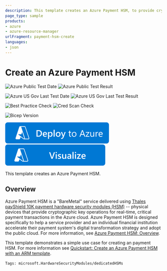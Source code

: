 ```yaml
---
description: This template creates an Azure Payment HSM, to provide cryptographic key operations for real-time, critical payment transactions in the Azure cloud.
page_type: sample
products:
- azure
- azure-resource-manager
urlFragment: payment-hsm-create
languages:
- json
---
```

# Create an Azure Payment HSM

![Azure Public Test Date](https://azurequickstartsservice.blob.core.windows.net/badges/quickstarts/microsoft.hardwaresecuritymodules/payment-hsm-create/PublicLastTestDate.svg)
![Azure Public Test Result](https://azurequickstartsservice.blob.core.windows.net/badges/quickstarts/microsoft.hardwaresecuritymodules/payment-hsm-create/PublicDeployment.svg)

![Azure US Gov Last Test Date](https://azurequickstartsservice.blob.core.windows.net/badges/quickstarts/microsoft.hardwaresecuritymodules/payment-hsm-create/FairfaxLastTestDate.svg)
![Azure US Gov Last Test Result](https://azurequickstartsservice.blob.core.windows.net/badges/quickstarts/microsoft.hardwaresecuritymodules/payment-hsm-create/FairfaxDeployment.svg)

![Best Practice Check](https://azurequickstartsservice.blob.core.windows.net/badges/quickstarts/microsoft.hardwaresecuritymodules/payment-hsm-create/BestPracticeResult.svg)
![Cred Scan Check](https://azurequickstartsservice.blob.core.windows.net/badges/quickstarts/microsoft.hardwaresecuritymodules/payment-hsm-create/CredScanResult.svg)

![Bicep Version](https://azurequickstartsservice.blob.core.windows.net/badges/quickstarts/microsoft.hardwaresecuritymodules/payment-hsm-create/BicepVersion.svg)

[![Deploy To Azure](https://raw.githubusercontent.com/Azure/azure-quickstart-templates/master/1-CONTRIBUTION-GUIDE/images/deploytoazure.svg?sanitize=true)](https://portal.azure.com/#create/Microsoft.Template/uri/https%3A%2F%2Fraw.githubusercontent.com%2FAzure%2Fazure-quickstart-templates%2Fmaster%2Fquickstarts%2Fmicrosoft.hardwaresecuritymodules%2Fpayment-hsm-create%2Fazuredeploy.json)
[![Visualize](https://raw.githubusercontent.com/Azure/azure-quickstart-templates/master/1-CONTRIBUTION-GUIDE/images/visualizebutton.svg?sanitize=true)](http://armviz.io/#/?load=https%3A%2F%2Fraw.githubusercontent.com%2FAzure%2Fazure-quickstart-templates%2Fmaster%2Fquickstarts%2Fmicrosoft.hardwaresecuritymodules%2Fpayment-hsm-create%2Fazuredeploy.json)

This template creates an Azure Payment HSM.

## Overview

Azure Payment HSM is a "BareMetal" service delivered using [Thales payShield 10K payment hardware security modules (HSM)](https://cpl.thalesgroup.com/encryption/hardware-security-modules/payment-hsms/payshield-10k) -- physical devices that provide cryptographic key operations for real-time, critical payment transactions in the Azure cloud. Azure Payment HSM is designed specifically to help a service provider and an individual financial institution accelerate their payment system's digital transformation strategy and adopt the public cloud. For more information, see [Azure Payment HSM: Overview](/azure/payment-hsm/overview).

This template demonstrates a simple use case for creating an payment HSM. For more information see [Quickstart: Create an Azure Payment HSM with an ARM template](/azure/payment-hsm/quick-template).

`Tags: microsoft.HardwareSecurityModules/dedicatedHSMs`
